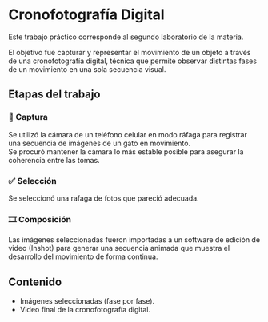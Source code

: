 # Cronofotografía Digital

Este trabajo práctico corresponde al segundo laboratorio de la materia.

El objetivo fue capturar y representar el movimiento de un objeto a través de una cronofotografía digital, técnica que permite observar distintas fases de un movimiento en una sola secuencia visual.

## Etapas del trabajo

### 📸 Captura

Se utilizó la cámara de un teléfono celular en modo ráfaga para registrar una secuencia de imágenes de un gato en movimiento.  
Se procuró mantener la cámara lo más estable posible para asegurar la coherencia entre las tomas.

### ✅ Selección

Se seleccionó una rafaga de fotos que pareció adecuada.

### 🎞️ Composición

Las imágenes seleccionadas fueron importadas a un software de edición de video (Inshot) para generar una secuencia animada que muestra el desarrollo del movimiento de forma continua.

## Contenido

- Imágenes seleccionadas (fase por fase).
- Video final de la cronofotografía digital.
